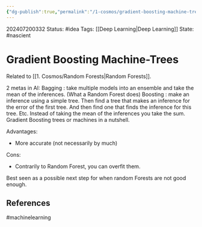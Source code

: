 ```yaml
---
{"dg-publish":true,"permalink":"/1-cosmos/gradient-boosting-machine-trees/","created":"2025-01-22T11:17:14.321-05:00","updated":"2024-07-20T03:32:56.705-04:00"}
---
```


 202407200332
Status: #idea
Tags: [[Deep Learning\|Deep Learning]]
State: #nascient
# Gradient Boosting Machine-Trees
Related to [[1. Cosmos/Random Forests\|Random Forests]].

2 metas in AI:
Bagging : take multiple models into an ensemble and take the mean of the inferences. (What a Random Forest does)
Boosting : make an inference using a simple tree. Then find a tree that makes an inference for the error of the first tree. And then find one that finds the inference for this tree. Etc. Instead of taking the mean of the inferences you take the sum. Gradient Boosting trees or machines in a nutshell.

Advantages:
- More accurate (not necessarily by much)

Cons:
- Contrarily to Random Forest, you can overfit them.

Best seen as a possible next step for when random Forests are not good enough.


## References



#machinelearning